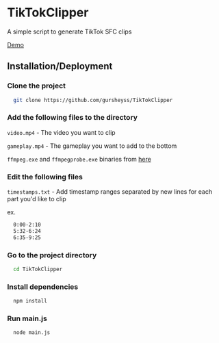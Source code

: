 
# TikTokClipper
A simple script to generate TikTok SFC clips

[Demo](https://youtu.be/NFYAV9OGI9g)

## Installation/Deployment

### Clone the project

```bash
  git clone https://github.com/gursheyss/TikTokClipper
```

### Add the following files to the directory

`video.mp4` - The video you want to clip

`gameplay.mp4` - The gameplay you want to add to the bottom

`ffmpeg.exe` and `ffmpegprobe.exe` binaries from [here](https://www.gyan.dev/ffmpeg/builds/)

### Edit the following files

`timestamps.txt` - Add timestamp ranges separated by new lines for each part you'd like to clip

ex. 
```bash
  0:00-2:10
  5:32-6:24
  6:35-9:25
```

### Go to the project directory

```bash
  cd TikTokClipper
```

### Install dependencies

```bash
  npm install
```

### Run main.js

```bash
  node main.js
```